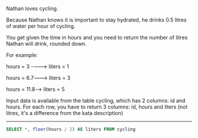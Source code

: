 Nathan loves cycling.

Because Nathan knows it is important to stay hydrated, he drinks 0.5 litres of water per hour of cycling.

You get given the time in hours and you need to return the number of litres Nathan will drink, rounded down.

For example:

hours = 3 ----> liters = 1

hours = 6.7---> liters = 3

hours = 11.8--> liters = 5

Input data is available from the table cycling, which has 2 columns: id and hours. For each row, you have to return 3 columns: id, hours and liters (not litres, it's a difference from the kata description)

---

```sql
SELECT *, floor(hours / 2) AS liters FROM cycling
```
